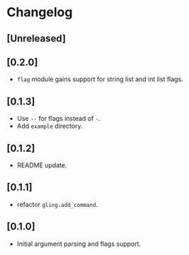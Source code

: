 # Changelog

## [Unreleased]

## [0.2.0]

- `flag` module gains support for string list and int list flags.

## [0.1.3]

- Use `--` for flags instead of `-`.
- Add `example` directory.

## [0.1.2]

- README update.

## [0.1.1]

- refactor `gling.add_command`.

## [0.1.0]

- Initial argument parsing and flags support.
